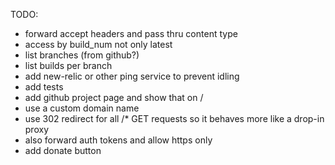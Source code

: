 TODO:

 * forward accept headers and pass thru content type
 * access by build_num not only latest
 * list branches (from github?)
 * list builds per branch
 * add new-relic or other ping service to prevent idling
 * add tests
 * add github project page and show that on /
 * use a custom domain name
 * use 302 redirect for all /* GET requests so it behaves more like a drop-in proxy
 * also forward auth tokens and allow https only
 * add donate button

